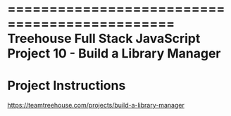 ==============================================
Treehouse Full Stack JavaScript
Project 10 - Build a Library Manager
==============================================

Project Instructions
=====

https://teamtreehouse.com/projects/build-a-library-manager
